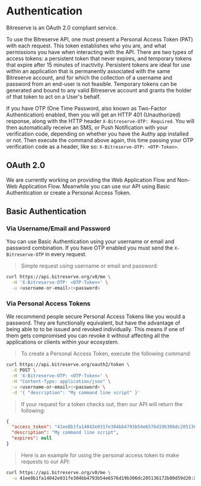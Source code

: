 # Authentication

Bitreserve is an OAuth 2.0 compliant service.

To use the Bitreserve API, one must present a Personal Access Token (PAT) with each request. This token establishes who you are, and what permissions you have when interacting with the API. There are two types of access tokens: a persistent token that never expires, and temporary tokens that expire after 15 minutes of inactivity. Persistent tokens are ideal for use within an application that is permanently associated with the same Bitreserve account, and for which the collection of a username and password from an end-user is not feasible. Temporary tokens can be generated and bound to any valid Bitreserve account and grants the holder of that token to act on a User's behalf.

If you have OTP (One Time Password, also known as Two-Factor Authentication) enabled, then you will get an HTTP 401 (Unauthorized) response, along with the HTTP header `X-Bitreserve-OTP: Required`. You will then automatically receive an SMS, or Push Notification with your verification code, depending on whether you have the Authy app installed or not. Then execute the command above again, this time passing your OTP verification code as a header, like so: `X-Bitreserve-OTP: <OTP-Token>`.

## OAuth 2.0

We are currently working on providing the Web Application Flow and Non-Web Application Flow. Meanwhile you can use our API using Basic Authentication or create a Personal Access Token.

## Basic Authentication

### Via Username/Email and Password

You can use Basic Authentication using your username or email and password combination. If you have OTP enabled you must send the `X-Bitreserve-OTP` in every request.

> Simple request using username or email and password:

```bash
curl https://api.bitreserve.org/v0/me \
  -H 'X-Bitreserve-OTP: <OTP-Token>' \
  -u <username-or-email>:<password>
```

### Via Personal Access Tokens

We recommend people secure Personal Access Tokens like you would a password. They are functionally equivalent, but have the advantage of being able to to be issued and revoked individually. This means if one of them gets compromised you can revoke it without affecting all the applications or clients within your ecosystem.

> To create a Personal Access Token, execute the following command:

```bash
curl https://api.bitreserve.org/oauth2/token \
  -X POST \
  -H 'X-Bitreserve-OTP: <OTP-Token>' \
  -H "Content-Type: application/json" \
  -u <username-or-email>:<password> \
  -d '{ "description": "My command line script" }'
```

> If your request for a token checks out, then our API will return the following:

```json
{
  "access_token": "41ee8b1fa14042e031fe304bb4793b54e6576d19b306dc205136172b80d59d20",
  "description": "My command line script",
  "expires": null
}
```

> Here is an example for using the personal access token to make requests to our API:

```bash
curl https://api.bitreserve.org/v0/me \
  -u 41ee8b1fa14042e031fe304bb4793b54e6576d19b306dc205136172b80d59d20:X-OAuth-Basic
```
